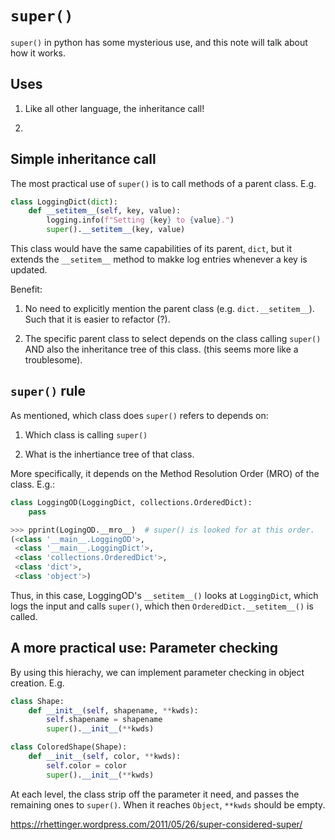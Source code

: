 # `super()`

`super()` in python has some mysterious use, and this note will talk about how it works.

## Uses

1. Like all other language, the inheritance call!

2.

## Simple inheritance call

The most practical use of `super()` is to call methods of a parent class. E.g.

```python
class LoggingDict(dict):
    def __setitem__(self, key, value):
        logging.info(f"Setting {key} to {value}.")
        super().__setitem__(key, value)
```

This class would have the same capabilities of its parent, `dict`, but it extends the `__setitem__` method to makke log entries whenever a key is updated.

Benefit:

1. No need to explicitly mention the parent class (e.g. `dict.__setitem__`). Such that it is easier to refactor (?).

2. The specific parent class to select depends on the class calling `super()` AND also the inheritance tree of this class. (this seems more like a troublesome).

## `super()` rule

As mentioned, which class does `super()` refers to depends on:

1. Which class is calling `super()`

2. What is the inhertiance tree of that class.

More specifically, it depends on the Method Resolution Order (MRO) of the class. E.g.:

```python
class LoggingOD(LoggingDict, collections.OrderedDict):
    pass
```

```python
>>> pprint(LogingOD.__mro__)  # super() is looked for at this order.
(<class '__main__.LoggingOD'>,
 <class '__main__.LoggingDict'>,
 <class 'collections.OrderedDict'>,
 <class 'dict'>,
 <class 'object'>)
```

Thus, in this case, LoggingOD's `__setitem__()` looks at `LoggingDict`, which logs the input and calls `super()`, which then `OrderedDict.__setitem__()` is called.


## A more practical use: Parameter checking

By using this hierachy, we can implement parameter checking in object creation. E.g.

```python
class Shape:
    def __init__(self, shapename, **kwds):
        self.shapename = shapename
        super().__init__(**kwds)

class ColoredShape(Shape):
    def __init__(self, color, **kwds):
        self.color = color
        super().__init__(**kwds)
```

At each level, the class strip off the parameter it need, and passes the remaining ones to `super()`. When it reaches `Object`, `**kwds` should be empty.

https://rhettinger.wordpress.com/2011/05/26/super-considered-super/

